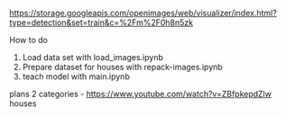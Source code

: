 https://storage.googleapis.com/openimages/web/visualizer/index.html?type=detection&set=train&c=%2Fm%2F0h8n5zk

How to do
1) Load data set with load_images.ipynb
2) Prepare dataset for houses with repack-images.ipynb
3) teach model with main.ipynb 

plans
2 categories  - https://www.youtube.com/watch?v=ZBfpkepdZlw
houses
